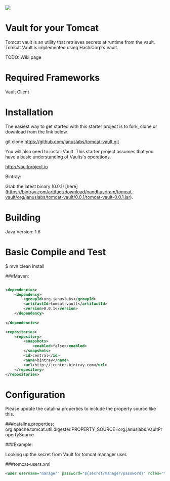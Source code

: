 <a href='https://bintray.com/nandhusriram/tomcat-vault/tomcat-vault/_latestVersion'><img src='https://api.bintray.com/packages/nandhusriram/tomcat-vault/tomcat-vault/images/download.svg'></a>

Vault for your Tomcat
================================
Tomcat vault is an utility that retrieves secrets at  runtime from the vault. Tomcat Vault is implemented using HashiCorp's Vault.

TODO: Wiki page


Required Frameworks
===================
Vault Client

Installation
=============
The easiest way to get started with this starter project is to fork, clone or download from the link below.

git clone https://github.com/januslabs/tomcat-vault.git 

You will also need to install Vault. This starter project assumes that you have a basic understanding of Vaults's operations.

http://vaultproject.io

Bintray:

Grab the latest binary (0.0.1) [here] (https://bintray.com/artifact/download/nandhusriram/tomcat-vault/org/januslabs/tomcat-vault/0.0.1/tomcat-vault-0.0.1.jar).

Building
==========
Java Version: 1.8

Basic Compile and Test
======================
$ mvn clean install

###Maven:

```xml

<dependencies>
    <dependency>
     	<groupId>org.januslabs</groupId>
		<artifactId>tomcat-vault</artifactId>
		<version>0.0.1</version>
    </dependency>
   
</dependencies>

<repositories>
    <repository>
        <snapshots>
            <enabled>false</enabled>
        </snapshots>
        <id>central</id>
        <name>bintray</name>
        <url>http://jcenter.bintray.com</url>
    </repository>
</repositories>
```
Configuration
=============
 
 Please update the catalina.properties to include the property source like this.
 
 ###catalina.properties:
 org.apache.tomcat.util.digester.PROPERTY_SOURCE=org.januslabs.VaultPropertySource
 
 ###Example:
 
 Looking up the  secret from Vault  for tomcat manager user.
 
 ###tomcat-users.xml
 ```xml
 <user username="manager" password="${secret/manager/password}" roles="tomcat,manager-gui"/>
 ```
 